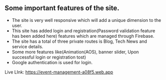 
## Some important features of the site. 

* The site is very well responsive which will add a unique dimension to the user.
* This site has added login and registration(Password validation feature has been added here) features which are managed through Firebase.
* The site has a total of three private routes is Blog, Tech News and service details. 
* Some more features like(Animation(AOS), banner slider, Upon successful login or registration tost)
* Google authentication is used for login. 


Live LInk: https://event-management-a08f5.web.app 